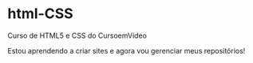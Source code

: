 # html-CSS
 Curso de HTML5 e CSS do CursoemVídeo

 Estou aprendendo a criar sites e agora vou gerenciar meus repositórios!
